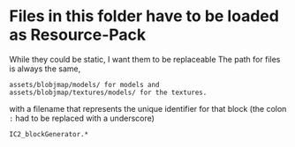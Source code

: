 # Files in this folder have to be loaded as Resource-Pack

While they could be static, I want them to be replaceable
The path for files is always the same, 

    assets/blobjmap/models/ for models and
    assets/blobjmap/textures/models/ for the textures.

with a filename that represents the unique identifier for that block (the colon `:` had to be replaced with a underscore)

    IC2_blockGenerator.*